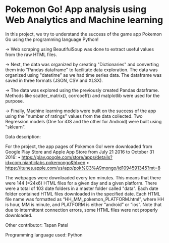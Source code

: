 # Pokemon Go! App analysis using Web Analytics and Machine learning

In this project, we try to understand the success of the game app Pokemon Go using the programming language Python!

-> Web scraping using BeautifulSoup was done to extract useful values from the raw HTML files. 

-> Next, the data was organized by creating "Dictionaries" and converting them into "Pandas dataframe" to facilitate data exploration. The data was organized using "datetime" as we had time series data. The dataframe was saved in three formats (JSON, CSV and  XLSX).

-> The data was explored using the previously created Pandas dataframe. Methods like scatter_matrix(), corrcoeff() and matplotlib were used for the purpose.

-> Finally, Machine learning models were built on the success of the app using the "number of ratings" values from the data collected. Two Regression models (One for iOS and the other for Android) were built using "sklearn".


Data description:

For the project, the app pages of Pokemon Go! were downloaded from Google Play Store and Apple App Store from July 21 2016 to October 31 2016:
• https://play.google.com/store/apps/details?id=com.nianticlabs.pokemongo&hl=en
• https://itunes.apple.com/us/app/pok%C3%A9mongo/id1094591345?mt=8

The webpages were downloaded every ten minutes. This means that there were 144 (=24x6) HTML files for a given day and a given platform. There were a total of 103 date folders in a master folder called "data". Each date folder contained HTML files downloaded in the specified date. Each HTML file name was formatted as “HH_MM_pokemon_PLATFORM.html”, where HH is hour, MM is minute, and PLATFORM is either “android” or “ios”. Note that due to intermittent connection errors, some HTML files were not properly downloaded.


Other contributor: Tapan Patel

Programming language used: Python




